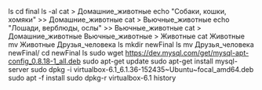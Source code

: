 ls
cd final
ls -al
cat > Домашние_животные
echo "Собаки, кошки, хомяки" >> Домашние_животные
cat > Вьючные_животные
echo "Лошади, верблюды, ослы" >> Вьючные_животные
cat > Домашние_животные Вьючные_животные > Животные
cat Животные
mv Животные Друзья_человека
ls
mkdir newFinal
ls
mv Друзья_человека newFinal/
cd newFinal
ls
sudo wget https://dev.mysql.com/get/mysql-apt-config_0.8.18-1_all.deb
sudo apt-get update
sudo apt-get install mysql-server
sudo dpkg -i virtualbox-6.1_6.1.36-152435~Ubuntu~focal_amd64.deb
sudo apt -f install
sudo dpkg-r virtualbox-6.1
history

